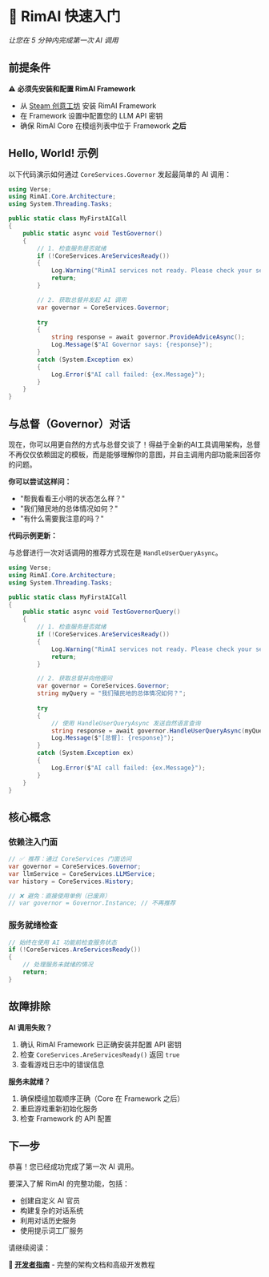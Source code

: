 # 🚀 RimAI 快速入门

*让您在 5 分钟内完成第一次 AI 调用*

## 前提条件

⚠️ **必须先安装和配置 RimAI Framework**
- 从 [Steam 创意工坊](https://steamcommunity.com/sharedfiles/filedetails/?id=3407451616) 安装 RimAI Framework
- 在 Framework 设置中配置您的 LLM API 密钥
- 确保 RimAI Core 在模组列表中位于 Framework **之后**

## Hello, World! 示例

以下代码演示如何通过 `CoreServices.Governor` 发起最简单的 AI 调用：

```csharp
using Verse;
using RimAI.Core.Architecture;
using System.Threading.Tasks;

public static class MyFirstAICall
{
    public static async void TestGovernor()
    {
        // 1. 检查服务是否就绪
        if (!CoreServices.AreServicesReady())
        {
            Log.Warning("RimAI services not ready. Please check your setup.");
            return;
        }

        // 2. 获取总督并发起 AI 调用
        var governor = CoreServices.Governor;
        
        try
        {
            string response = await governor.ProvideAdviceAsync();
            Log.Message($"AI Governor says: {response}");
        }
        catch (System.Exception ex)
        {
            Log.Error($"AI call failed: {ex.Message}");
        }
    }
}
```

## 与总督（Governor）对话

现在，你可以用更自然的方式与总督交谈了！得益于全新的AI工具调用架构，总督不再仅仅依赖固定的模板，而是能够理解你的意图，并自主调用内部功能来回答你的问题。

**你可以尝试这样问：**

-   "帮我看看王小明的状态怎么样？"
-   "我们殖民地的总体情况如何？"
-   "有什么需要我注意的吗？"

**代码示例更新：**

与总督进行一次对话调用的推荐方式现在是 `HandleUserQueryAsync`。

```csharp
using Verse;
using RimAI.Core.Architecture;
using System.Threading.Tasks;

public static class MyFirstAICall
{
    public static async void TestGovernorQuery()
    {
        // 1. 检查服务是否就绪
        if (!CoreServices.AreServicesReady())
        {
            Log.Warning("RimAI services not ready. Please check your setup.");
            return;
        }

        // 2. 获取总督并向他提问
        var governor = CoreServices.Governor;
        string myQuery = "我们殖民地的总体情况如何？";
        
        try
        {
            // 使用 HandleUserQueryAsync 发送自然语言查询
            string response = await governor.HandleUserQueryAsync(myQuery);
            Log.Message($"[总督]: {response}");
        }
        catch (System.Exception ex)
        {
            Log.Error($"AI call failed: {ex.Message}");
        }
    }
}
```

## 核心概念

### 依赖注入门面
```csharp
// ✅ 推荐：通过 CoreServices 门面访问
var governor = CoreServices.Governor;
var llmService = CoreServices.LLMService;
var history = CoreServices.History;

// ❌ 避免：直接使用单例（已废弃）
// var governor = Governor.Instance; // 不再推荐
```

### 服务就绪检查
```csharp
// 始终在使用 AI 功能前检查服务状态
if (!CoreServices.AreServicesReady())
{
    // 处理服务未就绪的情况
    return;
}
```

## 故障排除

**AI 调用失败？**
1. 确认 RimAI Framework 已正确安装并配置 API 密钥
2. 检查 `CoreServices.AreServicesReady()` 返回 `true`
3. 查看游戏日志中的错误信息

**服务未就绪？**
1. 确保模组加载顺序正确（Core 在 Framework 之后）
2. 重启游戏重新初始化服务
3. 检查 Framework 的 API 配置

## 下一步

恭喜！您已经成功完成了第一次 AI 调用。

要深入了解 RimAI 的完整功能，包括：
- 创建自定义 AI 官员
- 构建复杂的对话系统  
- 利用对话历史服务
- 使用提示词工厂服务

请继续阅读：

**📖 [开发者指南](DEVELOPER_GUIDE.md)** - 完整的架构文档和高级开发教程
